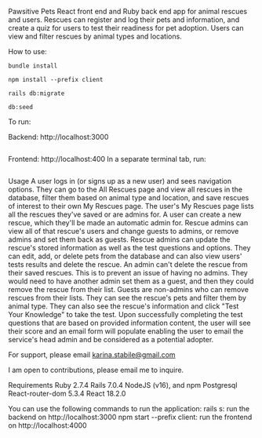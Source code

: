 Pawsitive Pets
React front end and Ruby back end app for animal rescues and users. Rescues can register and log their pets and information, and create a quiz for users to test their readiness for pet adoption. Users can view and filter rescues by animal types and locations. 

How to use:

```
bundle install 
```

```
npm install --prefix client
```
```
rails db:migrate
```
```
db:seed
```
To run:

Backend: http://localhost:3000
```rails s
```
Frontend: http://localhost:400
In a separate terminal tab, run:
```npm start --prefix client
```

Usage
A user logs in (or signs up as a new user) and sees navigation options. They can go to the All Rescues page and view all rescues in the database, filter them based on animal type and location, and save rescues of interest to their own My Rescues page. The user's My Rescues page lists all the rescues they've saved or are admins for. A user can create a new rescue, which they'll be made an automatic admin for. Rescue admins can view all of that rescue's users and change guests to admins, or remove admins and set them back as guests. Rescue admins can update the rescue's stored information as well as the test questions and options. They can edit, add, or delete pets from the database and can also view users' tests results and delete the rescue. An admin can't delete the rescue from their saved rescues. This is to prevent an issue of having no admins. They would need to have another admin set them as a guest, and then they could remove the rescue from their list. Guests are non-admins who can remove rescues from their lists. They can see the rescue's pets and filter them by animal type. They can also see the rescue's information and click "Test Your Knowledge" to take the test. Upon successfully completing the test questions that are based on provided information content, the user will see their score and an email form will populate enabling the user to email the service's head admin and be considered as a potential adopter. 

For support, please email karina.stabile@gmail.com

I am open to contributions, please email me to inquire.

Requirements
Ruby 2.7.4
Rails 7.0.4
NodeJS (v16), and npm
Postgresql
React-router-dom 5.3.4
React 18.2.0



You can use the following commands to run the application:
rails s: run the backend on http://localhost:3000
npm start --prefix client: run the frontend on http://localhost:4000